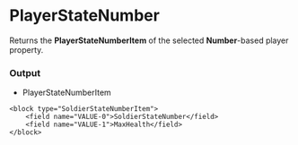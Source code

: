 # PlayerStateNumber

Returns the **PlayerStateNumberItem** of the selected **Number**-based player property.

### Output

-   PlayerStateNumberItem

```blockly
<block type="SoldierStateNumberItem">
    <field name="VALUE-0">SoldierStateNumber</field>
    <field name="VALUE-1">MaxHealth</field>
</block>
```
